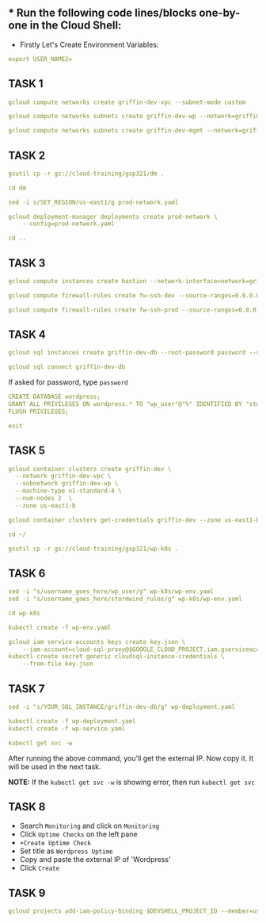 ## * Run the following code lines/blocks one-by-one in the Cloud Shell:

- Firstly Let's Create Environment Variables:

```yaml
export USER_NAME2=
```

## TASK 1 

```yaml
gcloud compute networks create griffin-dev-vpc --subnet-mode custom
```
```yaml
gcloud compute networks subnets create griffin-dev-wp --network=griffin-dev-vpc --region us-east1 --range=192.168.16.0/20
```
```yaml
gcloud compute networks subnets create griffin-dev-mgmt --network=griffin-dev-vpc --region us-east1 --range=192.168.32.0/20
```

## TASK 2 
```yaml
gsutil cp -r gs://cloud-training/gsp321/dm .
```
```yaml
cd dm
```
```yaml
sed -i s/SET_REGION/us-east1/g prod-network.yaml
```
```yaml
gcloud deployment-manager deployments create prod-network \
    --config=prod-network.yaml
```
```yaml
cd ..
```

## TASK 3 
```yaml
gcloud compute instances create bastion --network-interface=network=griffin-dev-vpc,subnet=griffin-dev-mgmt  --network-interface=network=griffin-prod-vpc,subnet=griffin-prod-mgmt --tags=ssh --zone=us-east1-b
```
```yaml
gcloud compute firewall-rules create fw-ssh-dev --source-ranges=0.0.0.0/0 --target-tags ssh --allow=tcp:22 --network=griffin-dev-vpc
```
```yaml
gcloud compute firewall-rules create fw-ssh-prod --source-ranges=0.0.0.0/0 --target-tags ssh --allow=tcp:22 --network=griffin-prod-vpc
```

## TASK 4 
```yaml
gcloud sql instances create griffin-dev-db --root-password password --region=us-east1 --database-version=MYSQL_5_7
```
```yaml
gcloud sql connect griffin-dev-db
```
If asked for password, type `password`
```yaml
CREATE DATABASE wordpress;
GRANT ALL PRIVILEGES ON wordpress.* TO "wp_user"@"%" IDENTIFIED BY "stormwind_rules";
FLUSH PRIVILEGES;
```
```yaml
exit
```

## TASK 5 
```yaml
gcloud container clusters create griffin-dev \
  --network griffin-dev-vpc \
  --subnetwork griffin-dev-wp \
  --machine-type n1-standard-4 \
  --num-nodes 2  \
  --zone us-east1-b
```
```yaml
gcloud container clusters get-credentials griffin-dev --zone us-east1-b
```
```yaml
cd ~/
```
```yaml
gsutil cp -r gs://cloud-training/gsp321/wp-k8s .
```

## TASK 6 
```yaml
sed -i "s/username_goes_here/wp_user/g" wp-k8s/wp-env.yaml
sed -i "s/username_goes_here/stormwind_rules/g" wp-k8s/wp-env.yaml
```
```yaml
cd wp-k8s
```
```yaml
kubectl create -f wp-env.yaml
```
```yaml
gcloud iam service-accounts keys create key.json \
    --iam-account=cloud-sql-proxy@$GOOGLE_CLOUD_PROJECT.iam.gserviceaccount.com
kubectl create secret generic cloudsql-instance-credentials \
    --from-file key.json
```

## TASK 7 
```yaml
sed -i "s/YOUR_SQL_INSTANCE/griffin-dev-db/g" wp-deployment.yaml
```
```yaml
kubectl create -f wp-deployment.yaml
kubectl create -f wp-service.yaml
```
```yaml
kubectl get svc -w
```
After  running the above command, you'll get the external IP. Now copy it. It will be used in the next task.

**NOTE:** If the `kubectl get svc -w` is showing error, then run `kubectl get svc`

## TASK 8 

- Search `Monitoring` and click on `Monitoring`
- Click `Uptime Checks` on the left pane
- `+Create Uptime Check`
- Set title as `Wordpress Uptime`
- Copy and paste the external IP of 'Wordpress'
- Click `Create`

## TASK 9 
```yaml
gcloud projects add-iam-policy-binding $DEVSHELL_PROJECT_ID --member=user:$USER_NAME2 --role=roles/editor
```
